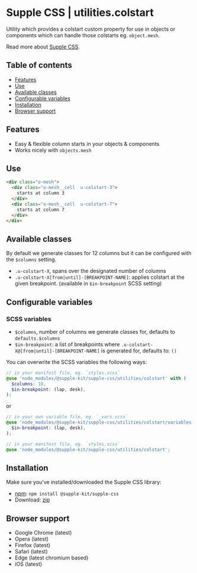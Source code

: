 # Supple CSS | utilities.colstart

Utility which provides a colstart custom property for use in objects or components which can handle those colstarts eg. `object.mesh`.

Read more about [Supple CSS](https://github.com/supple-css/supple).

## Table of contents

* [Features](#features)
* [Use](#use)
* [Available classes](#available-classes)
* [Configurable variables](#configurable-variables)
* [Installation](#installation)
* [Browser support](#browser-support)

## Features

* Easy & flexible column starts in your objects & components
* Works nicely with `objects.mesh`

## Use

```html
<div class="o-mesh">
  <div class="o-mesh__cell  u-colstart-3">
    starts at column 3
  </div>
  <div class="o-mesh__cell  u-colstart-7">
    starts at column 7
  </div>
</div>
```


## Available classes
By default we generate classes for 12 columns but it can be configured with the `$columns` setting.

* `.u-colstart-X`, spans over the designated number of columns
* `.u-colstart-X[from|until]-[BREAKPOINT-NAME]`: applies colstart at the given breakpoint. (available in `$in-breakpoint` SCSS setting)


## Configurable variables


### SCSS variables

* `$columns`, number of columns we generate classes for, defaults to `defaults.$columns`
* `$in-breakpoint`: a list of breakpoints where `.u-colstart-X@[from|until]-[BREAKPOINT-NAME]` is generated for, defaults to: `()`

You can overwrite the SCSS variables the following ways:

```scss
// in your manifest file, eg. `styles.scss`
@use 'node_modules/@supple-kit/supple-css/utilities/colstart' with (
  $columns: 10,
  $in-breakpoint: (lap, desk),
);
```
or
```scss
// in your own variable file, eg. `_vars.scss`
@use 'node_modules/@supple-kit/supple-css/utilities/colstart/variables' with (
  $in-breakpoint: (lap, desk),
);

// in your manifest file, eg. `styles.scss`
@use 'node_modules/@supple-kit/supple-css/utilities/colstart';
```


## Installation
Make sure you've installed/downloaded the Supple CSS library:

* [npm](https://www.npmjs.com/package/@supple-kit/supple-css): `npm install @supple-kit/supple-css`
* Download: [zip](https://github.com/supple-kit/supple-css/releases/latest)


## Browser support

* Google Chrome (latest)
* Opera (latest)
* Firefox (latest)
* Safari (latest)
* Edge (latest chromium based)
* iOS (latest)
